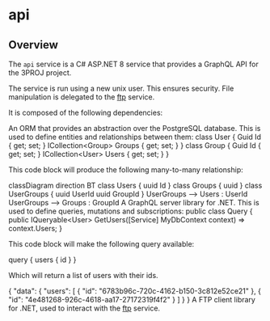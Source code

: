 # api

## Overview

The `api` service is a C# ASP.NET 8 service that provides a GraphQL API for the 3PROJ project.

The service is run using a new unix user. This ensures security. File manipulation is delegated to the [ftp](ftp.md) service.

It is composed of the following dependencies:

<tabs>
<tab title="Entity Framework 8">
An ORM that provides an abstraction over the PostgreSQL database.
This is used to define entities and relationships between them:

<emphasis>
<code-block lang="c#">
class User {
   Guid Id { get; set; }
   ICollection&lt;Group&gt; Groups { get; set; }
}
class Group {
   Guid Id { get; set; }
   ICollection&lt;User&gt; Users { get; set; }
}
</code-block>

This code block will produce the following many-to-many relationship:

<code-block lang="mermaid">
classDiagram
direction BT
class Users {
   uuid Id
}
class Groups {
   uuid 
}
class UserGroups {
   uuid UserId
   uuid GroupId
}
UserGroups --> Users : UserId
UserGroups --> Groups : GroupId
</code-block>
</emphasis>
</tab>
<tab title="HotChocolate 14">
A GraphQL server library for .NET.
This is used to define queries, mutations and subscriptions:

<emphasis>
<code-block lang="c#">
public class Query {
   public IQueryable&lt;User&gt; GetUsers([Service] MyDbContext context) => context.Users;
}
</code-block>

This code block will make the following query available:

<code-block lang="graphql">
query {
   users {
      id
   }
}
</code-block>

Which will return a list of users with their ids.

<code-block lang="json">
{
   "data": {
      "users": [
         {
            "id": "6783b96c-720c-4162-b150-3c812e52ce21"
         },
         {
            "id": "4e481268-926c-4618-aa17-27172319f4f2"
         }
      ]
   }
}
</code-block>

</emphasis>

</tab>
<tab title="FluentFTP 49">
A FTP client library for .NET, used to interact with the <a href="ftp.md">ftp</a> service.
</tab>
</tabs>